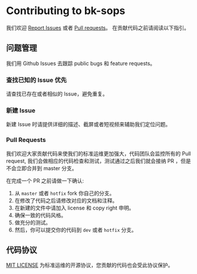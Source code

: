 # Contributing to bk-sops
我们欢迎 [Report Issues](https://github.com/Tencent/bk-sops/issues) 或者 [Pull requests](https://github.com/Tencent/bk-sops/pulls)。 在贡献代码之前请阅读以下指引。


## 问题管理
我们用 Github Issues 去跟踪 public bugs 和 feature requests。


### 查找已知的 Issue 优先
请查找已存在或者相似的 Issue，避免重复。


### 新建 Issue
新建 Issue 时请提供详细的描述、截屏或者短视频来辅助我们定位问题。


###  Pull Requests

我们欢迎大家贡献代码来使我们的标准运维更加强大，代码团队会监控所有的 Pull request, 我们会做相应的代码检查和测试，测试通过之后我们就会接纳 PR ，但是不会立即合并到 master 分支。

在完成一个 PR 之前请做一下确认:

1. 从 `master` 或者 `hotfix` fork 你自己的分支。
2. 在修改了代码之后请修改对应的文档和注释。
3. 在新建的文件中请加入 license 和 copy right 申明。
4. 确保一致的代码风格。
5. 做充分的测试。
6. 然后，你可以提交你的代码到 `dev` 或者 `hotfix` 分支。


## 代码协议
[MIT LICENSE](../LICENSE.txt) 为标准运维的开源协议，您贡献的代码也会受此协议保护。